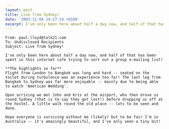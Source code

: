 ```yaml
---
layout: post
title: Live from Sydney!
date: '2003-11-04 14:27:14 +0100'
excerpt: I've only been here about half a day now, and half of that has been spent in this internet cafe trying to sort out a group e-mailing list!
---
```

    From: paul.lloyd@talk21.com
    To: Undisclosed Recipients
    Subject: Live from Sydney!

    I've only been here about half a day now, and half of that has been spent in this internet cafe trying to sort out a group e-mailing list!

    **The highlights so far**
    Flight from London to Bangkok was long and hard -- seated on the toilet during turbulence was an experience too far! The last leg from Bangkok to Sydney was far more enjoyable -- mainly due to being able to watch 'American Wedding'.

    Upon arriving we met John and Kris at the airport, who then drove us round Sydney (that is to say they got lost!) before dropping us off at the hostel. A little walk round the old place -- lots to be seen and done.

    Hope everyone is surviving without me (likely) but to be fair I'm in Australia -- it's amazingly beautiful, and I've only seen a tiny bit!